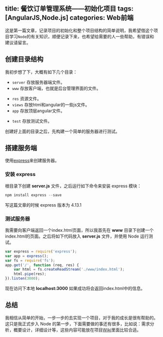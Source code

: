 title: 餐饮订单管理系统——初始化项目
tags: [AngularJS,Node.js]
categories: Web前端
---
这是第一篇文章，记录项目的初始化和整个项目结构的简单说明，我希望借这个项目学习`Node`的有关知识，顺便记录下来，也希望给需要的人一些帮助，有错误和建议请留言。
## 创建目录结构
我初步想了下，大概有如下几个目录：

 + `server` 存放服务器端文件。
 + `www` 存放客户端，也就是后台管理界面的文件。
  - `res` 资源文件。
  - `views` 存放html和angular的一些js文件。
  - `app` 存放顶层angular文件。
 + `test` 存放测试文件。

创建好上面的目录之后，先构建一个简单的服务器进行测试。
<!--more-->
## 搭建服务端
使用[express][express-url]来创建服务器。
### 安装 express 
根目录下创建 **server.js** 文件，之后运行如下命令来安装 express 模块：
```javascript
npm install express --save
```
写这篇文章的时候 express 版本为 4.13.1
### 测试服务器
我需要向客户端返回一个index.html页面，所以我首先在 **www** 目录下创建一个index.html的页面。之后将如下代码放入 **server.js** 文件，并使用 Node 运行测试。
```javascript
var express = require('express');
var app = express();
var fs = require('fs');
app.get('/', function (req, res) {
	var html = fs.createReadStream('./www/index.html');
	html.pipe(res);
}).listen(3000);
```
现在访问下本地 **localhost:3000** 如果成功将会返回index.html中的信息。
## 总结
我相信从简单的开始，一步一步的去实现一个项目，对于我的成长是很有帮助的。这只是我正式步入 Node 的第一步，下面需要做的事还有很多，比如说：需求分析，概要设计，详细设计等，这些内容可能放在项目[Wiki][Restaurant-ordering-sytem-wiki]里面比较合适。


[express-url]:http://expressjs.com/en/index.html "express"
[Restaurant-ordering-sytem-wiki]:https://github.com/HelloYu/Restaurant-Ordering-System/wiki "github wiki"